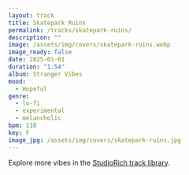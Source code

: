 ```yaml
---
layout: track
title: Skatepark Ruins
permalink: /tracks/skatepark-ruins/
description: ""
image: /assets/img/covers/skatepark-ruins.webp
image_ready: false
date: 2025-01-01
duration: "1:54"
album: Stranger Vibes
mood:
  - Hopeful
genre:
  - lo-fi
  - experimental
  - melancholic
bpm: 118
key: F
image_jpg: /assets/img/covers/skatepark-ruins.jpg
---
```


Explore more vibes in the [StudioRich track library](/tracks/).
